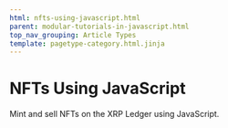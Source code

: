 ```yaml
---
html: nfts-using-javascript.html
parent: modular-tutorials-in-javascript.html
top_nav_grouping: Article Types
template: pagetype-category.html.jinja
---
```

# NFTs Using JavaScript
Mint and sell NFTs on the XRP Ledger using JavaScript.